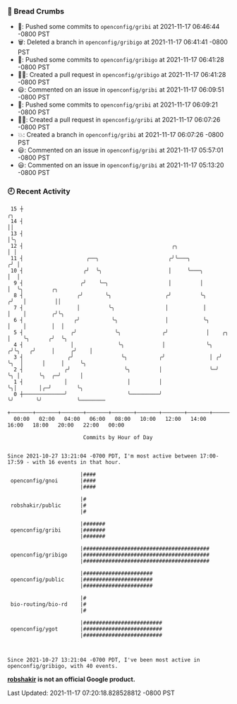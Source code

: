 ### 🍞 Bread Crumbs

 * 🚢: Pushed some commits to `openconfig/gribi` at 2021-11-17 06:46:44 -0800 PST
 * 🗑: Deleted a branch in `openconfig/gribigo` at 2021-11-17 06:41:41 -0800 PST
 * 🚢: Pushed some commits to `openconfig/gribigo` at 2021-11-17 06:41:28 -0800 PST
 * ✍🏼: Created a pull request in `openconfig/gribigo` at 2021-11-17 06:41:28 -0800 PST
 * 😃: Commented on an issue in `openconfig/gribi` at 2021-11-17 06:09:51 -0800 PST
 * 🚢: Pushed some commits to `openconfig/gribi` at 2021-11-17 06:09:21 -0800 PST
 * ✍🏼: Created a pull request in `openconfig/gribi` at 2021-11-17 06:07:26 -0800 PST
 * 💥: Created a branch in `openconfig/gribi` at 2021-11-17 06:07:26 -0800 PST
 * 😃: Commented on an issue in `openconfig/gribi` at 2021-11-17 05:57:01 -0800 PST
 * 😃: Commented on an issue in `openconfig/gribi` at 2021-11-17 05:13:20 -0800 PST

### 🕘 Recent Activity
```
 15 ┼                                                                        ╭╮
 14 ┤                                                                        ││
 13 ┤                                                                        │╰╮
 12 ┤                                               ╭╮                       │ │
 11 ┤                    ╭──╮                      ╭╯╰───╮                  ╭╯ │
 10 ┤                   ╭╯  ╰╮                     │     ╰───╮              │  │
  9 ┤                  ╭╯    ╰─╮                   │         │              │  ╰╮         ╭╮
  8 ┤                 ╭╯       ╰╮                 ╭╯         ╰╮            ╭╯   │         ││
  7 ┤                 │         ╰╮                │           │            │    │        ╭╯╰╮
  6 ┤                ╭╯          ╰╮               │           ╰╮           │    │        │  │
  5 ┤               ╭╯            ╰╮             ╭╯            │    ╭╮     │    ╰╮      ╭╯  ╰╮
  4 ┤               │              ╰╮            │             ╰╮  ╭╯╰╮   ╭╯     │     ╭╯    │
  3 ┤              ╭╯               ╰╮          ╭╯              │ ╭╯  ╰╮  │      │     │     ╰╮
  2 ┤             ╭╯                 ╰╮         │               ╰─╯    ╰╮ │      ╰╮  ╭─╯      │
  1 ┤             │                   │         │                       ╰╮│       │╭─╯        ╰╮
  0 ┼─────────────╯                   ╰─────────╯                        ╰╯       ╰╯           ╰────────
    +───────+───────+───────+───────+───────+───────+───────+───────+───────+───────+───────+───────+────
  00:00   02:00   04:00   06:00   08:00   10:00   12:00   14:00   16:00   18:00   20:00   22:00   00:00   

						Commits by Hour of Day


Since 2021-10-27 13:21:04 -0700 PDT, I'm most active between 17:00-17:59 - with 16 events in that hour.

```



```
                       |####
 openconfig/gnoi       |####
                       |####

                       |#
 robshakir/public      |#
                       |#

                       |#######
 openconfig/gribi      |#######
                       |#######

                       |########################################
 openconfig/gribigo    |########################################
                       |########################################

                       |######################
 openconfig/public     |######################
                       |######################

                       |#
 bio-routing/bio-rd    |#
                       |#

                       |#########################
 openconfig/ygot       |#########################
                       |#########################



Since 2021-10-27 13:21:04 -0700 PDT, I've been most active in openconfig/gribigo, with 40 events.

```
**[robshakir](mailto:robjs@google.com) is not an official Google product.**  


Last Updated: 2021-11-17 07:20:18.828528812 -0800 PST
